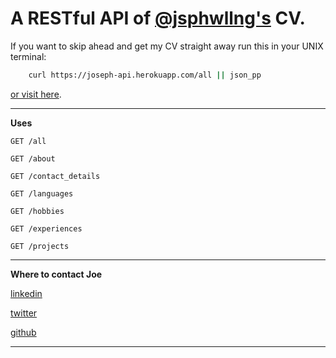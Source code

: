 # A RESTful API of [@jsphwllng's](https://twitter.com/jsphWllng) CV.

If you want to skip ahead and get my CV straight away run this in your UNIX terminal:
```bash
    curl https://joseph-api.herokuapp.com/all || json_pp
```
[or visit here](https://joseph-api.herokuapp.com/all).

***

**Uses**

`GET /all`

`GET /about`

`GET /contact_details`

`GET /languages`

`GET /hobbies`

`GET /experiences`

`GET /projects`

***

**Where to contact Joe**

[linkedin](https://www.linkedin.com/in/josephwelling/)

[twitter](twitter.com/jsphwllng)

[github](https://github.com/jsphwllng/)

***

